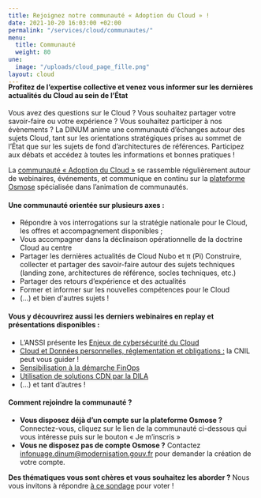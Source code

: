 ```yaml
---
title: Rejoignez notre communauté « Adoption du Cloud » !
date: 2021-10-20 16:03:00 +02:00
permalink: "/services/cloud/communautes/"
menu:
  title: Communauté
  weight: 80
une:
  image: "/uploads/cloud_page_fille.png"
layout: cloud
---
```


<h4 style="margin-top:-20px">Profitez de l’expertise collective et venez vous informer sur les dernières actualités du Cloud au sein de l’État</h4>
Vous avez des questions sur le Cloud ? Vous souhaitez partager votre savoir-faire ou votre expérience ? Vous souhaitez participer à nos évènements ?
La DINUM anime une communauté d’échanges autour des sujets Cloud, tant sur les orientations stratégiques prises au sommet de l’État que sur les sujets de fond d’architectures de références. Participez aux débats et accédez à toutes les informations et bonnes pratiques !

La [communauté « Adoption du Cloud »](https://osmose.numerique.gouv.fr/jcms/p_3503877/fr/l-adoption-du-cloud "communauté « Adoption du Cloud » - Lien externe") se rassemble régulièrement autour de webinaires, événements, et communique en continu sur la [plateforme Osmose](/outils-agents/osmose/) spécialisée dans l’animation de communautés. 

#### Une communauté orientée sur plusieurs axes :
* Répondre à vos interrogations sur la stratégie nationale pour le Cloud, les offres et accompagnement disponibles ;
* Vous accompagner dans la déclinaison opérationnelle de la doctrine Cloud au centre
* Partager les dernières actualités de Cloud Nubo et π (Pi)
Construire, collecter et partager des savoir-faire autour des sujets techniques (landing zone, architectures de référence, socles techniques, etc.) 
* Partager des retours d’expérience et des actualités
* Former et informer sur les nouvelles compétences pour le Cloud
* (...) et bien d'autres sujets !

#### Vous y découvrirez aussi les derniers webinaires en replay et présentations disponibles :
* L’ANSSI présente les [Enjeux de cybersécurité du Cloud](https://osmose.numerique.gouv.fr/jcms/170169837_BlogPost/fr/replay-webinaire-anssi-enjeux-de-cybersecurite-du-cloud "Enjeux de cybersécurité du Cloud - Lien externe")
* [Cloud et Données personnelles, réglementation et obligations :](https://osmose.numerique.gouv.fr/jcms/149664360_BlogPost/fr/replay-webinaire-cnil-cloud-et-donnees-personnelles-reglementation-et-obligations-la-cnil-peut-vous-guider "Cloud et Données personnelles, réglementation et obligations - Lien externe") la CNIL peut vous guider !
* [Sensibilisation à la démarche FinOps](https://osmose.numerique.gouv.fr/jcms/135677802_BlogPost/fr/webinaire-de-sensibilisation-a-la-demarche-finops-replay-du-29/03/22 "Sensibilisation à la démarche FinOps - Lien externe")
* [Utilisation de solutions CDN par la DILA](https://osmose.numerique.gouv.fr/jcms/p_3503877/fr/l-adoption-du-cloud?documentKinds=&explorerCurrentCategory=p_5468776&mids=&portlet=p_3503876&types=ALL&displayedPublication=169857026_DBFileDocument "Utilisation de solutions CDN par la DILA - Lien externe")
* (…) et tant d’autres !


<div class="encadre noir" style="margin-bottom:40px"><h4>Comment rejoindre la communauté&nbsp;?</h4> <ul> <li><strong>Vous disposez déjà d’un compte sur la plateforme Osmose&nbsp;?</strong> Connectez-vous, cliquez sur le lien de la communauté ci-dessous qui vous intéresse puis sur le bouton «&nbsp;Je m’inscris&nbsp;»</li> <li><strong>Vous ne disposez pas de compte Osmose&nbsp;?</strong> Contactez <a href="mailto:infonuage.dinum@modernisation.gouv.fr">infonuage.dinum@modernisation.gouv.fr</a> pour demander la création de votre compte.</li> </ul> <p><strong>Des thématiques vous sont chères et vous souhaitez les aborder&nbsp;?</strong> Nous vous invitons à répondre <a href="https://osmose.numerique.gouv.fr/jcms/p_5469653/fr/faites-nous-part-de-vos-idees" title="à ce sondage - Lien externe">à ce sondage</a> pour voter&nbsp;!</p> </div>